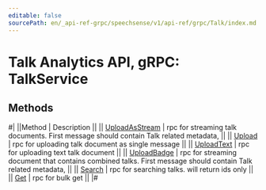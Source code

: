 ```yaml
---
editable: false
sourcePath: en/_api-ref-grpc/speechsense/v1/api-ref/grpc/Talk/index.md
---
```


# Talk Analytics API, gRPC: TalkService

## Methods

#|
||Method | Description ||
|| [UploadAsStream](uploadAsStream.md) | rpc for streaming talk documents. First message should contain Talk related metadata, ||
|| [Upload](upload.md) | rpc for uploading talk document as single message ||
|| [UploadText](uploadText.md) | rpc for uploading text talk document ||
|| [UploadBadge](uploadBadge.md) | rpc for streaming document that contains combined talks. First message should contain Talk related metadata, ||
|| [Search](search.md) | rpc for searching talks. will return ids only ||
|| [Get](get.md) | rpc for bulk get ||
|#